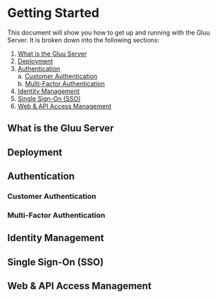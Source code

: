 # Getting Started

This document will show you how to get up and running with the Gluu Server. It is broken down into the following sections:

1. [What is the Gluu Server](#what-is-the-Gluu-Server)  
2. [Deployment](#deployment)  
3. [Authentication](#authentication)   
    a. [Customer Authentication](##customer-authentication)  
    b. [Multi-Factor Authentication](##multi-factor-authentication)  
4. [Identity Management](#identity-management)   
5. [Single Sign-On (SSO)](#single-sign-on)  
6. [Web & API Access Management](#web--api-access-management)  

## What is the Gluu Server



## Deployment



## Authentication

### Customer Authentication
### Multi-Factor Authentication

## Identity Management



## Single Sign-On (SSO)



## Web & API Access Management
